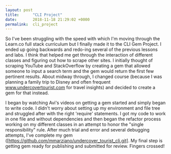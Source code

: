 ```yaml
---
layout: post
title:      "CLI Project"
date:       2018-11-18 21:29:02 +0000
permalink:  cli_project
---
```



So I've been struggling with the speed with which I'm moving through the Learn.co full stack curriculum but I finally made it to the CLI Gem Project.  I ended up going backwards and redo-ing several of the previous lessons and labs.  I think that helped me get through the interaction of different classes and figuring out how to scrape other sites.  I initially thought of scraping YouTube and StackOverflow by creating a gem that allowed someone to input a search term and the gem would return the first few pertinent results.  About midway through, I changed course (because I was planning a family trip to Disney and often frequent www.undercovertourist.com for travel insights) and decided to create a gem for that instead.  

I began by watching Avi's videos on getting a gem started and simply began to write code.  I didn't worry about setting up my environment and file tree and struggled after with the right 'require' statements.  I got my code to work in one file and without dependencies and then began the refactor process working on my different classes in an attempt to honor the "single responsibility" rule.  After much trial and error and several debugging attempts, I've complete my gem ([https://github.com/mmarziano/undercover_tourist_cli.git]. My final step is getting gem ready for publishing and submitted for review.  Fingers crossed!
